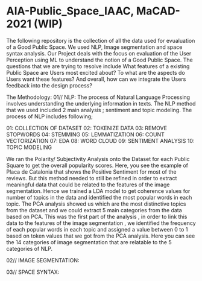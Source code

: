 # AIA-Public_Space_IAAC, MaCAD-2021 (WIP)
The following repository is the collection of all the data used for evualuation of a Good Public Space. We used NLP, Image segmentation and space syntax analysis.
Our Project deals with the focus on evaluation of the User Perception using ML to understand the notion of a Good Public Space. The questions that we are trying to resolve include What features of a existing Public Space are Users most excited about? To what are the aspects do Users want these features? And overall, how can we integrate the Users feedback into the design process?



The Methodology:
01// NLP: The process of Natural Language Processing involves understanding the underlying information in texts. The NLP method that we used included 2 main analysis ; sentiment and topic modeling. The process of NLP includes following;

01: COLLECTION OF DATASET
02: TOKENIZE DATA
03: REMOVE STOPWORDS
04: STEMMING
05: LEMMATIZATION
06: COUNT VECTORIZATION
07: EDA
08: WORD CLOUD 
09: SENTIMENT ANALYSIS
10: TOPIC MODELING

We ran the Polarity/ Subjectivity Analysis onto the Dataset for each Public Square to get the overall popularity scores. Here, you see the example of Placa de Catalonia that shows the Positive Sentiment for most of the reviews.  But this method needed to still be refined in order to extract meaningful data that could be related to the features of the image segmentation. Hence we trained a LDA model to get coherence values for number of topics in the data and identified the most popular words in each topic. The PCA analysis showed us which are the most distinctive topics from the dataset and we could extract 5 main categories from the data based on PCA.  This was the first part of the analysis , in order to link this data to the features of the image segmentation , we identified the frequency of each popular words in each topic and assigned a value between 0 to 1 based on token values that we got from the PCA analysis.  Here you can see the 14 categories of image segmentation that are relatable to the 5 categories of NLP. 

02// IMAGE SEGMENTATION:

03// SPACE SYNTAX:
